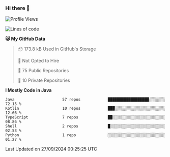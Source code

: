 ### Hi there 👋


<!--START_SECTION:waka-->
![Profile Views](http://img.shields.io/badge/Profile%20Views-0-blue)

![Lines of code](https://img.shields.io/badge/From%20Hello%20World%20I%27ve%20Written-5.7%20million%20lines%20of%20code-blue)

**🐱 My GitHub Data** 

> 📦 173.8 kB Used in GitHub's Storage 
 > 
> 🚫 Not Opted to Hire
 > 
> 📜 75 Public Repositories 
 > 
> 🔑 10 Private Repositories 
 > 
**I Mostly Code in Java** 

```text
Java                     57 repos            ██████████████████░░░░░░░   72.15 % 
Kotlin                   10 repos            ███░░░░░░░░░░░░░░░░░░░░░░   12.66 % 
TypeScript               7 repos             ██░░░░░░░░░░░░░░░░░░░░░░░   08.86 % 
Shell                    2 repos             █░░░░░░░░░░░░░░░░░░░░░░░░   02.53 % 
Python                   1 repo              ░░░░░░░░░░░░░░░░░░░░░░░░░   01.27 % 
```




 Last Updated on 27/09/2024 00:25:25 UTC
<!--END_SECTION:waka-->
